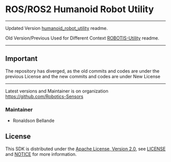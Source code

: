 # ROS/ROS2 Humanoid Robot Utility

--------------------------------------------------------------------------------------------------------
Updated Version [humanoid_robot_utility](https://github.com/Robotics-Sensors/humanoid_robot_utility) readme.

Old Version/Previous Used for Different Context [ROBOTIS-Utility](https://github.com/ROBOTIS-GIT/ROBOTIS-Utility) readme.

--------------------------------------------------------------------------------------------------------
## Important
The repository has diverged, as the old commits and codes are under the previous License and
the new commits and codes are under New License

--------------------------------------------------------------------------------------------------------
Latest versions and Maintainer is on organization https://github.com/Robotics-Sensors



### Maintainer
* Ronaldson Bellande

## License
This SDK is distributed under the [Apache License, Version 2.0](https://www.apache.org/licenses/LICENSE-2.0), see [LICENSE](https://github.com/Robotics-Sensors/humanoid_robot_utility/blob/main/LICENSE) and [NOTICE](https://github.com/Robotics-Sensors/humanoid_robot_utility/blob/main/LICENSE) for more information.
